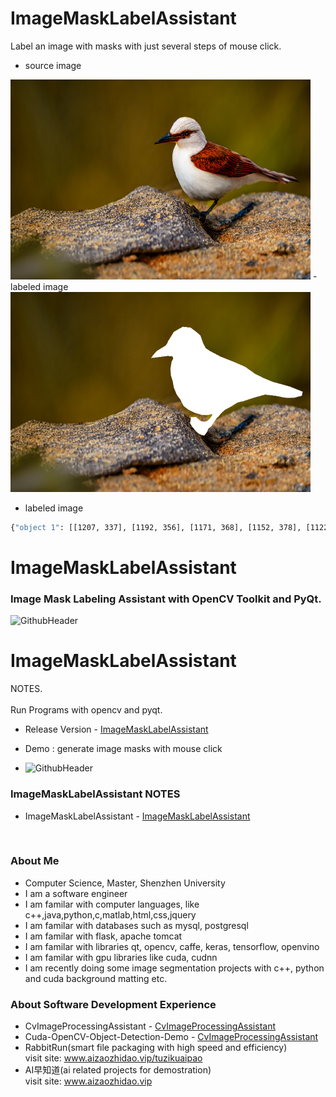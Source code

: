 # ImageMaskLabelAssistant
Label an image with masks with just several steps of mouse click.

- source image 
<img width="480" height="320" src="https://github.com/Think-Big-Do-Small/ImageMaskLabelAssistant/blob/main/test/00023-860479971.png"/>  
- labeled image 
<img width="480" height="320" src="https://github.com/Think-Big-Do-Small/ImageMaskLabelAssistant/blob/main/test/00023-860479971_label.png"/> 

- labeled image 

```bash
{"object 1": [[1207, 337], [1192, 356], [1171, 368], [1152, 378], [1122, 394], [1094, 422], [1080, 440], [1111, 436], [1160, 431], [1208, 425], [1244, 429], [1250, 442], [1237, 465], [1228, 513], [1232, 556], [1245, 593], [1254, 636], [1274, 680], [1305, 718], [1330, 761], [1366, 784], [1417, 806], [1466, 818], [1511, 820], [1550, 813], [1546, 827], [1531, 843], [1511, 860], [1488, 866], [1459, 860], [1423, 834], [1387, 835], [1379, 875], [1399, 902], [1426, 930], [1445, 943], [1465, 952], [1487, 957], [1509, 933], [1518, 911], [1539, 896], [1565, 865], [1581, 842], [1598, 829], [1618, 807], [1646, 785], [1692, 764], [1743, 736], [1784, 728], [1865, 705], [1955, 683], [2046, 693], [2096, 702], [2129, 706], [2174, 705], [2237, 691], [2243, 665], [2146, 631], [2013, 599], [1943, 574], [1880, 547], [1802, 499], [1723, 469], [1616, 432], [1530, 393], [1498, 374], [1480, 344], [1458, 290], [1422, 263], [1382, 237], [1323, 232], [1289, 248], [1254, 266]]}

```


# ImageMaskLabelAssistant
### Image Mask Labeling Assistant with OpenCV Toolkit and PyQt.

![GithubHeader](https://github.com/Think-Big-Do-Small/ImageMaskLabelAssistant/blob/main/image_label_demo.gif)
# ImageMaskLabelAssistant
NOTES. <br><br>
Run Programs with opencv and pyqt. 

- Release Version - [ImageMaskLabelAssistant](https://github.com/Think-Big-Do-Small/ImageMaskLabelAssistant/blob/main/image_label_demo.gif)

- Demo : generate image masks with mouse click 
- ![GithubHeader](https://github.com/Think-Big-Do-Small/ImageMaskLabelAssistant/blob/main/image_label_demo.gif) <br>


### ImageMaskLabelAssistant NOTES  
- ImageMaskLabelAssistant - [ImageMaskLabelAssistant](https://github.com/Think-Big-Do-Small/ImageMaskLabelAssistant/blob/main/image_label_demo.gif)
```bash



```

### About Me 
- Computer Science, Master, Shenzhen University
- I am a software engineer 
- I am familar with computer languages, like c++,java,python,c,matlab,html,css,jquery
- I am familar with databases such as mysql, postgresql
- I am familar with flask, apache tomcat
- I am familar with libraries qt, opencv, caffe, keras, tensorflow, openvino
- I am familar with gpu libraries like cuda, cudnn
- I am recently doing some image segmentation projects with c++, python and cuda background matting etc. <br> 

### About Software Development Experience
- CvImageProcessingAssistant - [CvImageProcessingAssistant](https://github.com/Think-Big-Do-Small/CvImageProcessingAssistant) <br>
- Cuda-OpenCV-Object-Detection-Demo - [CvImageProcessingAssistant](https://github.com/Think-Big-Do-Small/Cuda-OpenCV-Object-Detection-Demo)<br> 
- RabbitRun(smart file packaging with high speed and efficiency)  <br> 
visit site: www.aizaozhidao.vip/tuzikuaipao 
- AI早知道(ai related projects for demostration) <br> 
visit site: www.aizaozhidao.vip 

